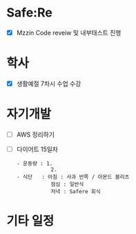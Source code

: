 # Safe:Re

- [X] Mzzin Code reveiw 및 내부태스트 진행

# 학사

- [x] 생활예절 7차시 수업 수강

# 자기개발

- [ ] AWS 정리하기
- [ ] 다이어트 15일차

      - 운동량 : 1. 
                 2. 
      - 식단   : 아침 : 사과 반쪽 / 아몬드 블리츠
                 점심 : 일반식
                 저녁 : Safere 회식

# 기타 일정

